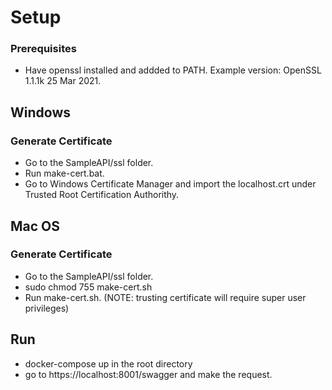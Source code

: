 # Setup

### Prerequisites
- Have openssl installed and addded to PATH. Example version: OpenSSL 1.1.1k  25 Mar 2021.

## Windows

### Generate Certificate
- Go to the SampleAPI/ssl folder.
- Run make-cert.bat.
- Go to Windows Certificate Manager and import the localhost.crt under Trusted Root Certification Authorithy.

## Mac OS

### Generate Certificate
- Go to the SampleAPI/ssl folder.
- sudo chmod 755 make-cert.sh
- Run make-cert.sh. (NOTE: trusting certificate will require super user privileges)

## Run
- docker-compose up in the root directory
- go to https://localhost:8001/swagger and make the request.

